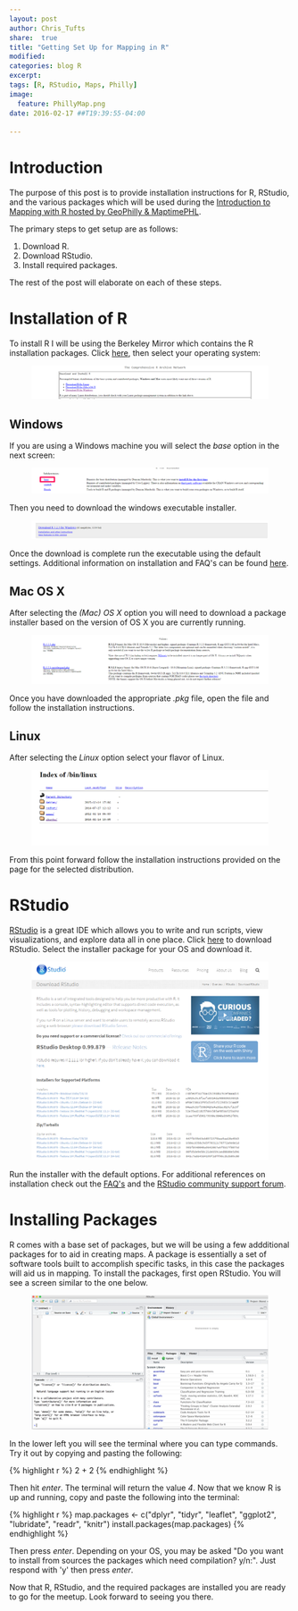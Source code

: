 ```yaml
---
layout: post
author: Chris_Tufts
share:  true
title: "Getting Set Up for Mapping in R"
modified:
categories: blog R
excerpt:
tags: [R, RStudio, Maps, Philly]
image:
  feature: PhillyMap.png
date: 2016-02-17 ##T19:39:55-04:00

---
```


# Introduction
The purpose of this post is to provide installation instructions for R, RStudio, and the various packages which will be used during the [Introduction to Mapping with R hosted by GeoPhilly & MaptimePHL](http://www.meetup.com/GeoPhilly/events/228585077/).  

The primary steps to get setup are as follows:

1. Download R.
2. Download RStudio.
3. Install required packages.

The rest of the post will elaborate on each of these steps. 

# Installation of R
To install R I will be using the Berkeley Mirror which contains the R installation packages. Click [here](https://cran.cnr.berkeley.edu/
), then select your operating system:

<figure>
  <img src="/images/RInstall/berkeleyMirror_selectOS.png" alt="image">
</figure>

## Windows
If you are using a Windows machine you will select the <i>base</i> option in the next screen:

<figure>
  <img src="/images/RInstall/baseInstall.png" alt="image">
</figure>

Then you need to download the windows executable installer.

<figure>
  <img src="/images/RInstall/download_tab.png" alt="image">
</figure>

Once the download is complete run the executable using the default settings.  Additional information on installation and FAQ's can be found [here](https://cran.cnr.berkeley.edu/).

## Mac OS X
After selecting the <i>(Mac) OS X</i> option you will need to download a package installer based on the version of OS X you are currently running. 

<figure>
  <img src="/images/RInstall/Options_for_OSX.png" alt="image">
</figure>

Once you have downloaded the appropriate <i>.pkg</i> file, open the file and follow the installation instructions. 

## Linux
After selecting the <i>Linux</i> option select your flavor of Linux. 
<figure>
  <img src="/images/RInstall/Linux_install.png" alt="image">
</figure>

From this point forward follow the installation instructions provided on the page for the selected distribution. 

# RStudio 
[RStudio](https://www.rstudio.com/) is a great IDE which allows you to write and run scripts, view visualizations, and explore data all in one place.  Click [here](https://www.rstudio.com/products/rstudio/download/) to download RStudio. Select the installer package for your OS and download it. 

<figure>
  <img src="/images/RInstall/select_os_specific_Rstudio.png" alt="image">
</figure>

Run the installer with the default options.  For additional references on installation check out the [FAQ's](https://www.rstudio.com/resources/faqs/) and the [RStudio community support forum](https://support.rstudio.com/hc/en-us/community/topics). 

# Installing Packages
R comes with a base set of packages, but we will be using a few addditional packages for to aid in creating maps. A package is essentially a set of software tools built to accomplish specific tasks, in this case the packages will aid us in mapping. To install the packages, first open RStudio.  You will see a screen similar to the one below.

<figure>
  <img src="/images/RInstall/RStudio_screen.png" alt="image">
</figure>

In the lower left you will see the terminal where you can type commands.  Try it out by copying and pasting the following:

{% highlight r %}
2 + 2
{% endhighlight %}

Then hit <i>enter</i>.  The terminal will return the value <i>4</i>.  Now that we know R is up and running, copy and paste the following into the terminal:

{% highlight r %}
map.packages <- c("dplyr", "tidyr",
                  "leaflet", "ggplot2",
                  "lubridate", "readr",
                  "knitr")
install.packages(map.packages)
{% endhighlight %}

Then press <i>enter</i>. Depending on your OS, you may be asked "Do you want to install from sources the packages which need compilation?
y/n:". Just respond with 'y' then press <i>enter</i>. 

Now that R, RStudio, and the required packages are installed you are ready to go for the meetup.  Look forward to seeing you there. 

[jekyll-gh]: https://github.com/jekyll/jekyll
[jekyll]:    http://jekyllrb.com
